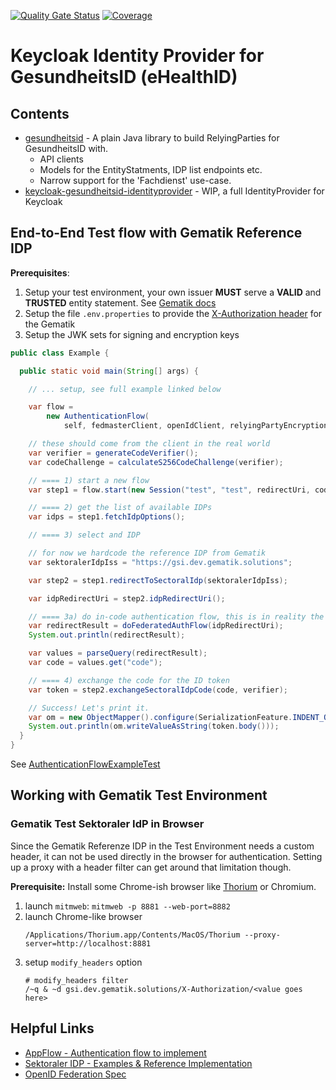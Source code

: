 [![Quality Gate Status](https://sonarcloud.io/api/project_badges/measure?project=oviva-ag_keycloak-gesundheitsid&metric=alert_status&token=64c09371c0f6c1d729fc0b0424706cd54011cb90)](https://sonarcloud.io/summary/new_code?id=oviva-ag_keycloak-gesundheitsid)
[![Coverage](https://sonarcloud.io/api/project_badges/measure?project=oviva-ag_keycloak-gesundheitsid&metric=coverage&token=64c09371c0f6c1d729fc0b0424706cd54011cb90)](https://sonarcloud.io/summary/new_code?id=oviva-ag_keycloak-gesundheitsid)

# Keycloak Identity Provider for GesundheitsID (eHealthID)

## Contents
- [gesundheitsid](./gesundheitsid) - A plain Java library to build RelyingParties for GesundheitsID with.
  - API clients
  - Models for the EntityStatments, IDP list endpoints etc.
  - Narrow support for the 'Fachdienst' use-case.
- [keycloak-gesundheitsid-identityprovider]() - WIP, a full IdentityProvider for Keycloak

## End-to-End Test flow with Gematik Reference IDP

**Prerequisites**:

1. Setup your test environment, your own issuer **MUST** serve a **VALID** and **TRUSTED** entity
  statement. See [Gematik docs](https://wiki.gematik.de/pages/viewpage.action?pageId=544316583)
2. Setup the file `.env.properties` to provide
  the [X-Authorization header](https://wiki.gematik.de/display/IDPKB/Fachdienste+Test-Umgebungen)
  for the Gematik
3. Setup the JWK sets for signing and encryption keys

```java
public class Example {

  public static void main(String[] args) {

    // ... setup, see full example linked below

    var flow =
        new AuthenticationFlow(
            self, fedmasterClient, openIdClient, relyingPartyEncryptionJwks::getKeyByKeyId);

    // these should come from the client in the real world
    var verifier = generateCodeVerifier();
    var codeChallenge = calculateS256CodeChallenge(verifier);

    // ==== 1) start a new flow
    var step1 = flow.start(new Session("test", "test", redirectUri, codeChallenge, scopes));

    // ==== 2) get the list of available IDPs
    var idps = step1.fetchIdpOptions();

    // ==== 3) select and IDP

    // for now we hardcode the reference IDP from Gematik
    var sektoralerIdpIss = "https://gsi.dev.gematik.solutions";

    var step2 = step1.redirectToSectoralIdp(sektoralerIdpIss);

    var idpRedirectUri = step2.idpRedirectUri();

    // ==== 3a) do in-code authentication flow, this is in reality the proprietary flow
    var redirectResult = doFederatedAuthFlow(idpRedirectUri);
    System.out.println(redirectResult);

    var values = parseQuery(redirectResult);
    var code = values.get("code");

    // ==== 4) exchange the code for the ID token
    var token = step2.exchangeSectoralIdpCode(code, verifier);

    // Success! Let's print it.
    var om = new ObjectMapper().configure(SerializationFeature.INDENT_OUTPUT, true);
    System.out.println(om.writeValueAsString(token.body()));
  }
}

```

See [AuthenticationFlowExampleTest](https://github.com/oviva-ag/keycloak-gesundheitsid/blob/8751c92e45531f6cdca204b8db18a2825e05e69a/gesundheitsid/src/test/java/com/oviva/gesundheitsid/auth/AuthenticationFlowExampleTest.java#L44-L117)

## Working with Gematik Test Environment


### Gematik Test Sektoraler IdP in Browser

Since the Gematik Referenze IDP in the Test Environment needs a custom header, it can not be used directly in the browser for authentication.
Setting up a proxy with a header filter can get around that limitation though.

**Prerequisite:** Install some Chrome-ish browser like [Thorium](https://github.com/Alex313031/Thorium-MacOS/releases) or Chromium.

1. launch `mitmweb`: `mitmweb -p 8881 --web-port=8882`
2. launch Chrome-like browser
    ```
    /Applications/Thorium.app/Contents/MacOS/Thorium --proxy-server=http://localhost:8881
   ```
3. setup `modify_headers` option
    ```mitmproxy
    # modify_headers filter 
    /~q & ~d gsi.dev.gematik.solutions/X-Authorization/<value goes here>
    ```


## Helpful Links

- [AppFlow - Authentication flow to implement](https://wiki.gematik.de/display/IDPKB/App-App+Flow#AppAppFlow-0-FederationMaster)
- [Sektoraler IDP - Examples & Reference Implementation](https://wiki.gematik.de/display/IDPKB/Sektoraler+IDP+-+Referenzimplementierung+und+Beispiele)
- [OpenID Federation Spec](https://openid.net/specs/openid-federation-1_0.html)

